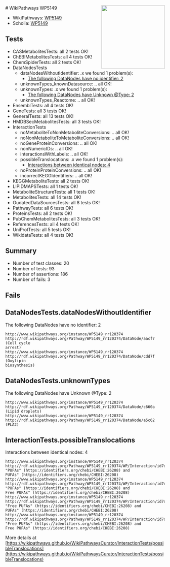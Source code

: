 <img style="float: right; width: 200px" src="https://upload.wikimedia.org/wikipedia/commons/thumb/8/83/Wplogo_with_text_500.png/640px-Wplogo_with_text_500.png" />
# WikiPathways WP5149

* WikiPathways: [WP5149](https://wikipathways.org/pathways/WP5149)
* Scholia: [WP5149](https://scholia.toolforge.org/wikipathways/WP5149)
## Tests
* CASMetabolitesTests: all 2 tests OK!
* ChEBIMetabolitesTests: all 4 tests OK!
* ChemSpiderTests: all 2 tests OK!
* DataNodesTests
    * dataNodesWithoutIdentifier: .x we found 1 problem(s):
        * [The following DataNodes have no identifier: 2](#d2d32fa1)
    * unknownTypes_knownDatasource: .. all OK!
    * unknownTypes: .x we found 1 problem(s):
        * [The following DataNodes have Unknown @Type: 2](#839973e0)
    * unknownTypes_Reactome: .. all OK!
* EnsemblTests: all 4 tests OK!
* GeneTests: all 3 tests OK!
* GeneralTests: all 13 tests OK!
* HMDBSecMetabolitesTests: all 3 tests OK!
* InteractionTests
    * noMetaboliteToNonMetaboliteConversions: .. all OK!
    * noNonMetaboliteToMetaboliteConversions: .. all OK!
    * noGeneProteinConversions: .. all OK!
    * nonNumericIDs: .. all OK!
    * interactionsWithLabels: .. all OK!
    * possibleTranslocations: .x we found 1 problem(s):
        * [Interactions between identical nodes: 4](#1c118209)
    * noProteinProteinConversions: .. all OK!
    * incorrectKEGGIdentifiers: .. all OK!
* KEGGMetaboliteTests: all 2 tests OK!
* LIPIDMAPSTests: all 1 tests OK!
* MetaboliteStructureTests: all 1 tests OK!
* MetabolitesTests: all 14 tests OK!
* OudatedDataSourcesTests: all 8 tests OK!
* PathwayTests: all 6 tests OK!
* ProteinsTests: all 2 tests OK!
* PubChemMetabolitesTests: all 3 tests OK!
* ReferencesTests: all 4 tests OK!
* UniProtTests: all 5 tests OK!
* WikidataTests: all 4 tests OK!


## Summary

* Number of test classes: 20
* Number of tests: 93
* Number of assertions: 186
* Number of fails: 3

## Fails

<a name="d2d32fa1" />

## DataNodesTests.dataNodesWithoutIdentifier

The following DataNodes have no identifier: 2
```
http://www.wikipathways.org/instance/WP5149_rr120374 http://rdf.wikipathways.org/Pathway/WP5149_rr120374/DataNode/aacf7 (Cell cycle
arrest)
http://www.wikipathways.org/instance/WP5149_rr120374 http://rdf.wikipathways.org/Pathway/WP5149_rr120374/DataNode/cdd7f (Oxylipin
biosynthesis)
```

<a name="839973e0" />

## DataNodesTests.unknownTypes

The following DataNodes have Unknown @Type: 2
```
http://www.wikipathways.org/instance/WP5149_rr120374 http://rdf.wikipathways.org/Pathway/WP5149_rr120374/DataNode/c660a (Lipid droplets)
http://www.wikipathways.org/instance/WP5149_rr120374 http://rdf.wikipathways.org/Pathway/WP5149_rr120374/DataNode/a5c62 (PLA2)
```

<a name="1c118209" />

## InteractionTests.possibleTranslocations

Interactions between identical nodes: 4
```
http://www.wikipathways.org/instance/WP5149_rr120374 http://rdf.wikipathways.org/Pathway/WP5149_rr120374/WP/Interaction/id7d3c36af "PUFAs" (https://identifiers.org/chebi/CHEBI:26208) and 
PUFAs" (https://identifiers.org/chebi/CHEBI:26208)
http://www.wikipathways.org/instance/WP5149_rr120374 http://rdf.wikipathways.org/Pathway/WP5149_rr120374/WP/Interaction/id7d3c36af "PUFAs" (https://identifiers.org/chebi/CHEBI:26208) and 
Free PUFAs" (https://identifiers.org/chebi/CHEBI:26208)
http://www.wikipathways.org/instance/WP5149_rr120374 http://rdf.wikipathways.org/Pathway/WP5149_rr120374/WP/Interaction/id7d3c36af "Free PUFAs" (https://identifiers.org/chebi/CHEBI:26208) and 
PUFAs" (https://identifiers.org/chebi/CHEBI:26208)
http://www.wikipathways.org/instance/WP5149_rr120374 http://rdf.wikipathways.org/Pathway/WP5149_rr120374/WP/Interaction/id7d3c36af "Free PUFAs" (https://identifiers.org/chebi/CHEBI:26208) and 
Free PUFAs" (https://identifiers.org/chebi/CHEBI:26208)
```

More details at [https://wikipathways.github.io/WikiPathwaysCurator/InteractionTests/possibleTranslocations](https://wikipathways.github.io/WikiPathwaysCurator/InteractionTests/possibleTranslocations)

